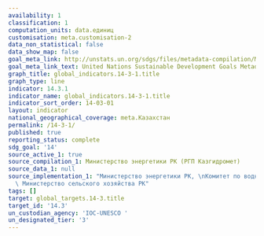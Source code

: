 ```yaml
---
availability: 1
classification: 1
computation_units: data.единиц
customisation: meta.customisation-2
data_non_statistical: false
data_show_map: false
goal_meta_link: http://unstats.un.org/sdgs/files/metadata-compilation/Metadata-Goal-14.pdf
goal_meta_link_text: United Nations Sustainable Development Goals Metadata (pdf 288kB)
graph_title: global_indicators.14-3-1.title
graph_type: line
indicator: 14.3.1
indicator_name: global_indicators.14-3-1.title
indicator_sort_order: 14-03-01
layout: indicator
national_geographical_coverage: meta.Казахстан
permalink: /14-3-1/
published: true
reporting_status: complete
sdg_goal: '14'
source_active_1: true
source_compilation_1: Министерство энергетики РК (РГП Казгидромет)
source_data_1: null
source_implementation_1: "Министерство энергетики РК, \nКомитет по водным ресурсам\
  \ Министерство сельского хозяйства РК"
tags: []
target: global_targets.14-3.title
target_id: '14.3'
un_custodian_agency: 'IOC-UNESCO '
un_designated_tier: '3'
---
```

